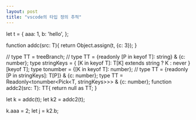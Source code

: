 ```yaml
---
layout: post
title: "vscode의 타입 정의 추적"
---
```


let t = {
    aaa: 1,
    b: 'hello',
};

function addc<T>(src: T){
    return Object.assign(t, {c: 3});
}

// type TT<T> = treeBranch<T>;
// type TT<T> = {readonly [P in keyof T]: string} & {c: number};
type stringKeys<T> = { [K in keyof T]: T[K] extends string ? K : never }[keyof T];
type tonumber<T> = {[K in keyof T]: number};
// type TT<T> = {readonly [P in stringKeys<T>]: T[P]} & {c: number};
type TT<T> = Readonly<tonumber<Pick<T, stringKeys<T>>>> & {c: number};
function addc2<T>(src: T): TT<T>{
    return null as TT<T>;
}

let k = addc(t);
let k2 = addc2(t);

k.aaa = 2;
let j = k2.b;
